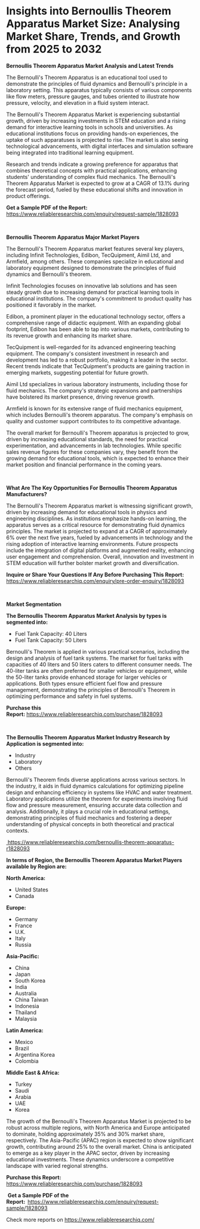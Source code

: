 <p><h1>Insights into Bernoullis Theorem Apparatus Market Size: Analysing Market Share, Trends, and Growth from 2025 to 2032</h1></p><p><strong>Bernoullis Theorem Apparatus Market Analysis and Latest Trends</strong></p>
<p><p>The Bernoulli's Theorem Apparatus is an educational tool used to demonstrate the principles of fluid dynamics and Bernoulli's principle in a laboratory setting. This apparatus typically consists of various components like flow meters, pressure gauges, and tubes oriented to illustrate how pressure, velocity, and elevation in a fluid system interact. </p><p>The Bernoulli's Theorem Apparatus Market is experiencing substantial growth, driven by increasing investments in STEM education and a rising demand for interactive learning tools in schools and universities. As educational institutions focus on providing hands-on experiences, the uptake of such apparatuses is projected to rise. The market is also seeing technological advancements, with digital interfaces and simulation software being integrated into traditional learning equipment. </p><p>Research and trends indicate a growing preference for apparatus that combines theoretical concepts with practical applications, enhancing students' understanding of complex fluid mechanics. The Bernoulli's Theorem Apparatus Market is expected to grow at a CAGR of 13.1% during the forecast period, fueled by these educational shifts and innovation in product offerings.</p></p>
<p><strong>Get a Sample PDF of the Report:&nbsp;</strong> <a href="https://www.reliableresearchiq.com/enquiry/request-sample/1828093?utm_campaign=2207&utm_medium=2&utm_source=Github&utm_content=ia&utm_term=19022025&utm_id=bernoullis-theorem-apparatus">https://www.reliableresearchiq.com/enquiry/request-sample/1828093</a></p>
<p>&nbsp;</p>
<p><strong>Bernoullis Theorem Apparatus Major Market Players</strong></p>
<p><p>The Bernoulli's Theorem Apparatus market features several key players, including Infinit Technologies, Edibon, TecQuipment, Aimil Ltd, and Armfield, among others. These companies specialize in educational and laboratory equipment designed to demonstrate the principles of fluid dynamics and Bernoulli's theorem.</p><p>Infinit Technologies focuses on innovative lab solutions and has seen steady growth due to increasing demand for practical learning tools in educational institutions. The company's commitment to product quality has positioned it favorably in the market.</p><p>Edibon, a prominent player in the educational technology sector, offers a comprehensive range of didactic equipment. With an expanding global footprint, Edibon has been able to tap into various markets, contributing to its revenue growth and enhancing its market share.</p><p>TecQuipment is well-regarded for its advanced engineering teaching equipment. The company's consistent investment in research and development has led to a robust portfolio, making it a leader in the sector. Recent trends indicate that TecQuipment's products are gaining traction in emerging markets, suggesting potential for future growth.</p><p>Aimil Ltd specializes in various laboratory instruments, including those for fluid mechanics. The company's strategic expansions and partnerships have bolstered its market presence, driving revenue growth.</p><p>Armfield is known for its extensive range of fluid mechanics equipment, which includes Bernoulli's theorem apparatus. The company's emphasis on quality and customer support contributes to its competitive advantage.</p><p>The overall market for Bernoulli's Theorem apparatus is projected to grow, driven by increasing educational standards, the need for practical experimentation, and advancements in lab technologies. While specific sales revenue figures for these companies vary, they benefit from the growing demand for educational tools, which is expected to enhance their market position and financial performance in the coming years.</p></p>
<p>&nbsp;</p>
<p><strong>What Are The Key Opportunities For Bernoullis Theorem Apparatus Manufacturers?</strong></p>
<p><p>The Bernoulli's Theorem Apparatus market is witnessing significant growth, driven by increasing demand for educational tools in physics and engineering disciplines. As institutions emphasize hands-on learning, the apparatus serves as a critical resource for demonstrating fluid dynamics principles. The market is projected to expand at a CAGR of approximately 6% over the next five years, fueled by advancements in technology and the rising adoption of interactive learning environments. Future prospects include the integration of digital platforms and augmented reality, enhancing user engagement and comprehension. Overall, innovation and investment in STEM education will further bolster market growth and diversification.</p></p>
<p><strong>Inquire or Share Your Questions If Any Before Purchasing This Report:</strong> <a href="https://www.reliableresearchiq.com/enquiry/pre-order-enquiry/1828093?utm_campaign=2207&utm_medium=2&utm_source=Github&utm_content=ia&utm_term=19022025&utm_id=bernoullis-theorem-apparatus">https://www.reliableresearchiq.com/enquiry/pre-order-enquiry/1828093</a></p>
<p>&nbsp;</p>
<p><strong>Market Segmentation</strong></p>
<p><strong>The Bernoullis Theorem Apparatus Market Analysis by types is segmented into:</strong></p>
<p><ul><li>Fuel Tank Capacity: 40 Liters</li><li>Fuel Tank Capacity: 50 Liters</li></ul></p>
<p><p>Bernoulli's Theorem is applied in various practical scenarios, including the design and analysis of fuel tank systems. The market for fuel tanks with capacities of 40 liters and 50 liters caters to different consumer needs. The 40-liter tanks are often preferred for smaller vehicles or equipment, while the 50-liter tanks provide enhanced storage for larger vehicles or applications. Both types ensure efficient fuel flow and pressure management, demonstrating the principles of Bernoulli's Theorem in optimizing performance and safety in fuel systems.</p></p>
<p><strong>Purchase this Report:&nbsp;</strong><a href="https://www.reliableresearchiq.com/purchase/1828093?utm_campaign=2207&utm_medium=2&utm_source=Github&utm_content=ia&utm_term=19022025&utm_id=bernoullis-theorem-apparatus">https://www.reliableresearchiq.com/purchase/1828093</a></p>
<p>&nbsp;</p>
<p><strong>The Bernoullis Theorem Apparatus Market Industry Research by Application is segmented into:</strong></p>
<p><ul><li>Industry</li><li>Laboratory</li><li>Others</li></ul></p>
<p><p>Bernoulli's Theorem finds diverse applications across various sectors. In the industry, it aids in fluid dynamics calculations for optimizing pipeline design and enhancing efficiency in systems like HVAC and water treatment. Laboratory applications utilize the theorem for experiments involving fluid flow and pressure measurement, ensuring accurate data collection and analysis. Additionally, it plays a crucial role in educational settings, demonstrating principles of fluid mechanics and fostering a deeper understanding of physical concepts in both theoretical and practical contexts.</p></p>
<p><a href="https://www.reliableresearchiq.com/bernoullis-theorem-apparatus-r1828093?utm_campaign=2207&utm_medium=2&utm_source=Github&utm_content=ia&utm_term=19022025&utm_id=bernoullis-theorem-apparatus">&nbsp;https://www.reliableresearchiq.com/bernoullis-theorem-apparatus-r1828093</a></p>
<p><strong>In terms of Region, the Bernoullis Theorem Apparatus Market Players available by Region are:</strong></p>
<p>
    <p> <strong> North America: </strong>
        <ul>
            <li>United States</li>
            <li>Canada</li>
        </ul>
        </p> 
    <p> <strong> Europe: </strong>
        <ul>
            <li>Germany</li>
            <li>France</li>
            <li>U.K.</li>
            <li>Italy</li>
            <li>Russia</li>
        </ul>
        </p> 
    <p> <strong> Asia-Pacific: </strong>
        <ul>
            <li>China</li>
            <li>Japan</li>
            <li>South Korea</li>
            <li>India</li>
            <li>Australia</li>
            <li>China Taiwan</li>
            <li>Indonesia</li>
            <li>Thailand</li>
            <li>Malaysia</li>
        </ul>
        </p> 
    <p> <strong> Latin America: </strong>
        <ul>
            <li>Mexico</li>
            <li>Brazil</li>
            <li>Argentina Korea</li>
            <li>Colombia</li>
        </ul>
        </p> 
    <p> <strong> Middle East & Africa: </strong>
        <ul>
            <li>Turkey</li>
            <li>Saudi</li>
            <li>Arabia</li>
            <li>UAE</li>
            <li>Korea</li>
        </ul>
    </p>
    </p>
<p><p>The growth of the Bernoulli's Theorem Apparatus Market is projected to be robust across multiple regions, with North America and Europe anticipated to dominate, holding approximately 35% and 30% market share, respectively. The Asia-Pacific (APAC) region is expected to show significant growth, contributing around 25% to the overall market. China is anticipated to emerge as a key player in the APAC sector, driven by increasing educational investments. These dynamics underscore a competitive landscape with varied regional strengths.</p></p>
<p><strong>Purchase this Report: </strong><a href="https://www.reliableresearchiq.com/purchase/1828093?utm_campaign=2207&utm_medium=2&utm_source=Github&utm_content=ia&utm_term=19022025&utm_id=bernoullis-theorem-apparatus">https://www.reliableresearchiq.com/purchase/1828093</a></p>
<p>&nbsp;<strong>Get a Sample PDF of the Report:&nbsp;&nbsp;</strong><a href="https://www.reliableresearchiq.com/enquiry/request-sample/1828093?utm_campaign=2207&utm_medium=2&utm_source=Github&utm_content=ia&utm_term=19022025&utm_id=bernoullis-theorem-apparatus">https://www.reliableresearchiq.com/enquiry/request-sample/1828093</a></p>
<p><strong></strong></p>
<p>Check more reports on <a href="https://www.reliableresearchiq.com/?utm_campaign=2207&utm_medium=2&utm_source=Github&utm_content=ia&utm_term=19022025&utm_id=bernoullis-theorem-apparatus">https://www.reliableresearchiq.com/</a></p>